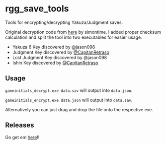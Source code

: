 # rgg_save_tools

Tools for encrypting/decrypting Yakuza/Judgment saves.

Original decryption code from [here](https://gist.github.com/simontime/59661a189b20fc3517b20d8c9f329017) by simontime. I
added proper checksum calculation and split the tool into two executables for easier usage.

- Yakuza 6 Key discovered by @jason098 
- Judgment Key discovered by [@CapitanRetraso](https://github.com/CapitanRetraso) 
- Lost Judgment Key discovered by @jason098
- Ishin Key discovered by [@CapitanRetraso](https://github.com/CapitanRetraso) 

## Usage

`gameinitials_decrypt.exe data.sav` will output into `data.json`.

`gameinitials_encrypt.exe data.json` will output into `data.sav`.

Alternatively you can just drag and drop the file onto the respective exe.

## Releases

Go get em [here](https://github.com/GarnetSunset/rgg_save_tools/actions/workflows/windows-compile.yml)!!
